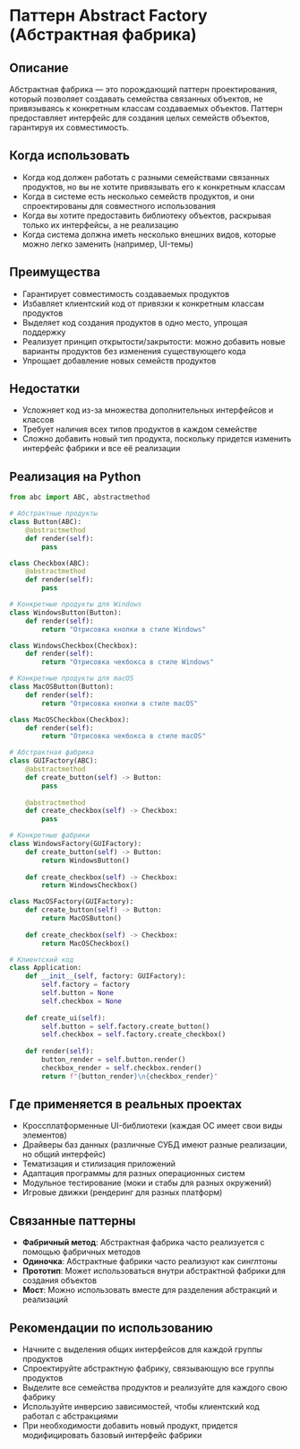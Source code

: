 # Паттерн Abstract Factory (Абстрактная фабрика)

## Описание

Абстрактная фабрика — это порождающий паттерн проектирования, который позволяет создавать семейства связанных объектов, не привязываясь к конкретным классам создаваемых объектов. Паттерн предоставляет интерфейс для создания целых семейств объектов, гарантируя их совместимость.

## Когда использовать

- Когда код должен работать с разными семействами связанных продуктов, но вы не хотите привязывать его к конкретным классам
- Когда в системе есть несколько семейств продуктов, и они спроектированы для совместного использования
- Когда вы хотите предоставить библиотеку объектов, раскрывая только их интерфейсы, а не реализацию
- Когда система должна иметь несколько внешних видов, которые можно легко заменить (например, UI-темы)

## Преимущества

- Гарантирует совместимость создаваемых продуктов
- Избавляет клиентский код от привязки к конкретным классам продуктов
- Выделяет код создания продуктов в одно место, упрощая поддержку
- Реализует принцип открытости/закрытости: можно добавить новые варианты продуктов без изменения существующего кода
- Упрощает добавление новых семейств продуктов

## Недостатки

- Усложняет код из-за множества дополнительных интерфейсов и классов
- Требует наличия всех типов продуктов в каждом семействе
- Сложно добавить новый тип продукта, поскольку придется изменить интерфейс фабрики и все её реализации

## Реализация на Python

```python
from abc import ABC, abstractmethod

# Абстрактные продукты
class Button(ABC):
    @abstractmethod
    def render(self):
        pass

class Checkbox(ABC):
    @abstractmethod
    def render(self):
        pass

# Конкретные продукты для Windows
class WindowsButton(Button):
    def render(self):
        return "Отрисовка кнопки в стиле Windows"

class WindowsCheckbox(Checkbox):
    def render(self):
        return "Отрисовка чекбокса в стиле Windows"

# Конкретные продукты для macOS
class MacOSButton(Button):
    def render(self):
        return "Отрисовка кнопки в стиле macOS"

class MacOSCheckbox(Checkbox):
    def render(self):
        return "Отрисовка чекбокса в стиле macOS"

# Абстрактная фабрика
class GUIFactory(ABC):
    @abstractmethod
    def create_button(self) -> Button:
        pass
    
    @abstractmethod
    def create_checkbox(self) -> Checkbox:
        pass

# Конкретные фабрики
class WindowsFactory(GUIFactory):
    def create_button(self) -> Button:
        return WindowsButton()
    
    def create_checkbox(self) -> Checkbox:
        return WindowsCheckbox()

class MacOSFactory(GUIFactory):
    def create_button(self) -> Button:
        return MacOSButton()
    
    def create_checkbox(self) -> Checkbox:
        return MacOSCheckbox()

# Клиентский код
class Application:
    def __init__(self, factory: GUIFactory):
        self.factory = factory
        self.button = None
        self.checkbox = None
    
    def create_ui(self):
        self.button = self.factory.create_button()
        self.checkbox = self.factory.create_checkbox()
    
    def render(self):
        button_render = self.button.render()
        checkbox_render = self.checkbox.render()
        return f"{button_render}\n{checkbox_render}"
```

## Где применяется в реальных проектах

- Кроссплатформенные UI-библиотеки (каждая ОС имеет свои виды элементов)
- Драйверы баз данных (различные СУБД имеют разные реализации, но общий интерфейс)
- Тематизация и стилизация приложений
- Адаптация программы для разных операционных систем
- Модульное тестирование (моки и стабы для разных окружений)
- Игровые движки (рендеринг для разных платформ)

## Связанные паттерны

- **Фабричный метод**: Абстрактная фабрика часто реализуется с помощью фабричных методов
- **Одиночка**: Абстрактные фабрики часто реализуют как синглтоны
- **Прототип**: Может использоваться внутри абстрактной фабрики для создания объектов
- **Мост**: Можно использовать вместе для разделения абстракций и реализаций

## Рекомендации по использованию

- Начните с выделения общих интерфейсов для каждой группы продуктов
- Спроектируйте абстрактную фабрику, связывающую все группы продуктов
- Выделите все семейства продуктов и реализуйте для каждого свою фабрику
- Используйте инверсию зависимостей, чтобы клиентский код работал с абстракциями
- При необходимости добавить новый продукт, придется модифицировать базовый интерфейс фабрики

